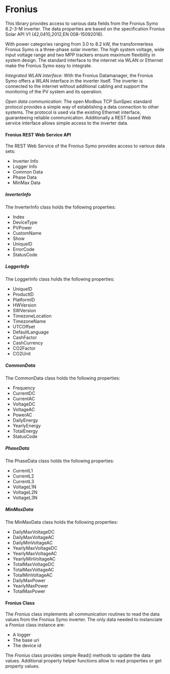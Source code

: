 # Fronius

This library provides access to various data fields from the Fronius Symo 8.2-3-M inverter.
The data properties are based on the specification Fronius Solar API V1 (42,0410,2012,EN 008-15092016).

With power categories ranging from 3.0 to 8.2 kW, the transformerless Fronius Symo is a three-phase solar inverter.
The high system voltage, wide input voltage range and two MPP trackers ensure maximum flexibility in system design.
The standard interface to the internet via WLAN or Ethernet make the Fronius Symo easy to integrate.

*Integrated WLAN interface*: With the Fronius Datamanager, the Fronius Symo offers a WLAN interface in the inverter itself. The inverter is connected to the internet without additional cabling and support the monitoring of the PV system and its operation.

*Open data communication*: The open Modbus TCP SunSpec standard protocol provides a simple way of establishing a data connection to other systems. The protocol is used via the existing Ethernet interface, guaranteeing reliable communication. Additionally a REST based Web service interface allows simple access to the inverter data.

#### Fronius REST Web Service API
The REST Web Service of the Fronius Symo provides access to various data sets:

- Inverter Info
- Logger Info
- Common Data
- Phase Data
- MinMax Data

##### InverterInfo
The InverterInfo class holds the following properties:

- Index
- DeviceType
- PVPower
- CustomName
- Show
- UniqueID
- ErrorCode
- StatusCode

##### LoggerInfo
The LoggerInfo class holds the following properties:

- UniqueID
- ProductID
- PlatformID
- HWVersion
- SWVersion
- TimezoneLocation
- TimezoneName
- UTCOffset
- DefaultLanguage
- CashFactor
- CashCurrency
- CO2Factor
- CO2Unit

##### CommonData
The CommonData class holds the following properties:

- Frequency
- CurrentDC
- CurrentAC
- VoltageDC
- VoltageAC
- PowerAC
- DailyEnergy
- YearlyEnergy
- TotalEnergy
- StatusCode

##### PhaseData
The PhaseData class holds the following properties:

- CurrentL1
- CurrentL2
- CurrentL3
- VoltageL1N
- VoltageL2N
- VoltageL3N

##### MinMaxData
The MinMaxData class holds the following properties:

- DailyMaxVoltageDC
- DailyMaxVoltageAC
- DailyMinVoltageAC
- YearlyMaxVoltageDC
- YearlyMaxVoltageAC
- YearlyMinVoltageAC
- TotalMaxVoltageDC
- TotalMaxVoltageAC
- TotalMinVoltageAC
- DailyMaxPower
- YearlyMaxPower
- TotalMaxPower

#### Fronius Class
The *Fronius* class implements all communication routines to read the data values from the Fronius Symo inverter.
The only data needed to instanciate a *Fronius* class instance are:

- A logger
- The base uri
- The device id

The *Fronius* class provides simple Read() methods to update the data values.
Additional property helper functions allow to read properties or get property values.